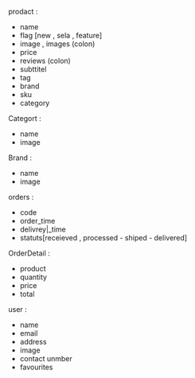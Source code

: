 prodact :
  - name
  -  flag [new , sela , feature]
  - image , images (colon)
  - price
  - reviews (colon)
  - subttitel 
  - tag 
  - brand 
  - sku
  - category 

Categort : 
  - name 
  - image 

 Brand :
  - name 
  - image 
  
orders :
  - code 
  - order_time 
  -  delivrey|_time
  - statuts[receieved , processed  - shiped - delivered]

OrderDetail :
  - product  
  - quantity 
  - price 
  - total 

user :
  - name 
  - email 
  - address 
  - image 
  - contact unmber 
  - favourites
  